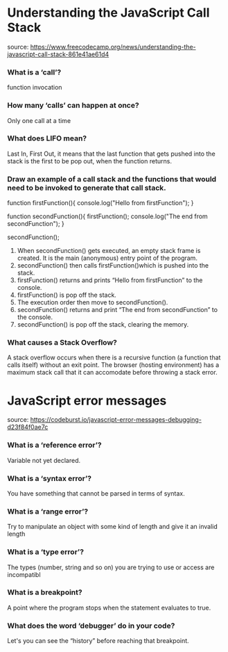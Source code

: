 # Understanding the JavaScript Call Stack

source: https://www.freecodecamp.org/news/understanding-the-javascript-call-stack-861e41ae61d4

### What is a ‘call’?

function invocation

### How many ‘calls’ can happen at once?

Only one call at a time

### What does LIFO mean?

Last In, First Out, it means that the last function that gets pushed into the stack is the first to be pop out, when the function returns.

### Draw an example of a call stack and the functions that would need to be invoked to generate that call stack.

function firstFunction(){
  console.log("Hello from firstFunction");
}

function secondFunction(){
  firstFunction();
  console.log("The end from secondFunction");
}

secondFunction();

1. When secondFunction() gets executed, an empty stack frame is created. It is the main (anonymous) entry point of the program.
2. secondFunction() then calls firstFunction()which is pushed into the stack.
3. firstFunction() returns and prints “Hello from firstFunction” to the console.
4. firstFunction() is pop off the stack.
5. The execution order then move to secondFunction().
6. secondFunction() returns and print “The end from secondFunction” to the console.
7. secondFunction() is pop off the stack, clearing the memory.

### What causes a Stack Overflow?

A stack overflow occurs when there is a recursive function (a function that calls itself) without an exit point. The browser (hosting environment) has a maximum stack call that it can accomodate before throwing a stack error.

# JavaScript error messages

source: https://codeburst.io/javascript-error-messages-debugging-d23f84f0ae7c

### What is a ‘reference error’?

Variable not yet declared.

### What is a ‘syntax error’?

You have something that cannot be parsed in terms of syntax.

### What is a ‘range error’?

Try to manipulate an object with some kind of length and give it an invalid length

### What is a ‘type error’?

The types (number, string and so on) you are trying to use or access are incompatibl

### What is a breakpoint?
A point where the program stops when the statement evaluates to true.

### What does the word ‘debugger’ do in your code?

Let's you can see the “history” before reaching that breakpoint.